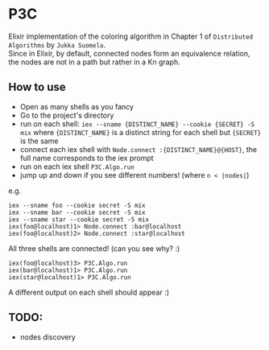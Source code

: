 # P3C

Elixir implementation of the coloring algorithm in Chapter 1 of `Distributed Algorithms` by `Jukka Suomela`.        
Since in Elixir, by default, connected nodes form an equivalence relation, the nodes are not in a path but rather in a Kn graph.     

## How to use

- Open as many shells as you fancy
- Go to the project's directory
- run on each shell: `iex --sname {DISTINCT_NAME} --cookie {SECRET} -S mix` where `{DISTINCT_NAME}` is a distinct string for each shell but `{SECRET}` is the same
- connect each iex shell with `Node.connect :{DISTINCT_NAME}@{HOST}`, the full name corresponds to the iex prompt      
- run on each iex shell `P3C.Algo.run`
- jump up and down if you see different numbers! (where `n < |nodes|`)

e.g.

`iex --sname foo --cookie secret -S mix`          
`iex --sname bar --cookie secret -S mix`       
`iex --sname star --cookie secret -S mix`       
`iex(foo@localhost)1> Node.connect :bar@localhost`        
`iex(foo@localhost)2> Node.connect :star@localhost`

All three shells are connected! (can you see why? :)         

`iex(foo@localhost)3> P3C.Algo.run`         
`iex(bar@localhost)1> P3C.Algo.run`         
`iex(star@localhost)1> P3C.Algo.run`

A different output on each shell should appear :)

## TODO:
- nodes discovery
